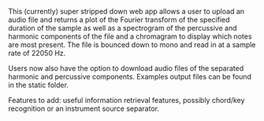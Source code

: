 This (currently) super stripped down web app allows a user to upload an audio file and returns a plot of the Fourier transform of the specified duration of the sample as well as a spectrogram of the percussive and harmonic components of the file and a chromagram to display which notes are most present. The file is bounced down to mono and read in at a sample rate of 22050 Hz.

Users now also have the option to download audio files of the separated harmonic and percussive components.
Examples output files can be found in the static folder.

Features to add: useful information retrieval features, possibly chord/key recognition or an instrument source separator. 


